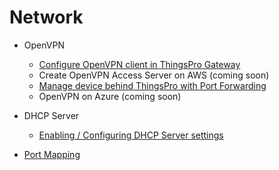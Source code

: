 # Network

- OpenVPN
    - [Configure OpenVPN client in ThingsPro Gateway](https://www.moxa.com/doc/man/ThingsPro_Software_Suite_UM_e6.0.pdf#page=51)
    - Create OpenVPN Access Server on AWS (coming soon)
    - [Manage device behind ThingsPro with Port Forwarding](https://www.moxa.com/doc/man/ThingsPro_Software_Suite_UM_e6.0.pdf#page=54)
    - OpenVPN on Azure (coming soon)

- DHCP Server
    - [Enabling / Configuring DHCP Server settings](https://www.moxa.com/doc/man/ThingsPro_Software_Suite_UM_e6.0.pdf#page=48)

- [Port Mapping](https://www.moxa.com/doc/man/ThingsPro_Software_Suite_UM_e6.0.pdf#page=54)
